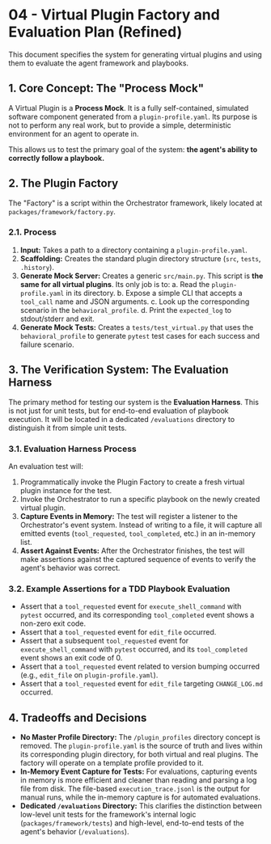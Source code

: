# 04 - Virtual Plugin Factory and Evaluation Plan (Refined)

This document specifies the system for generating virtual plugins and using them to evaluate the agent framework and playbooks.

## 1. Core Concept: The "Process Mock"

A Virtual Plugin is a **Process Mock**. It is a fully self-contained, simulated software component generated from a `plugin-profile.yaml`. Its purpose is not to perform any real work, but to provide a simple, deterministic environment for an agent to operate in.

This allows us to test the primary goal of the system: **the agent's ability to correctly follow a playbook.**

## 2. The Plugin Factory

The "Factory" is a script within the Orchestrator framework, likely located at `packages/framework/factory.py`.

### 2.1. Process
1.  **Input:** Takes a path to a directory containing a `plugin-profile.yaml`.
2.  **Scaffolding:** Creates the standard plugin directory structure (`src`, `tests`, `.history`).
3.  **Generate Mock Server:** Creates a generic `src/main.py`. This script is **the same for all virtual plugins**. Its only job is to:
    a. Read the `plugin-profile.yaml` in its directory.
    b. Expose a simple CLI that accepts a `tool_call` name and JSON arguments.
    c. Look up the corresponding scenario in the `behavioral_profile`.
    d. Print the `expected_log` to stdout/stderr and exit.
4.  **Generate Mock Tests:** Creates a `tests/test_virtual.py` that uses the `behavioral_profile` to generate `pytest` test cases for each success and failure scenario.

## 3. The Verification System: The Evaluation Harness

The primary method for testing our system is the **Evaluation Harness**. This is not just for unit tests, but for end-to-end evaluation of playbook execution. It will be located in a dedicated `/evaluations` directory to distinguish it from simple unit tests.

### 3.1. Evaluation Harness Process
An evaluation test will:
1.  Programmatically invoke the Plugin Factory to create a fresh virtual plugin instance for the test.
2.  Invoke the Orchestrator to run a specific playbook on the newly created virtual plugin.
3.  **Capture Events in Memory:** The test will register a listener to the Orchestrator's event system. Instead of writing to a file, it will capture all emitted events (`tool_requested`, `tool_completed`, etc.) in an in-memory list.
4.  **Assert Against Events:** After the Orchestrator finishes, the test will make assertions against the captured sequence of events to verify the agent's behavior was correct.

### 3.2. Example Assertions for a TDD Playbook Evaluation
- Assert that a `tool_requested` event for `execute_shell_command` with `pytest` occurred, and its corresponding `tool_completed` event shows a non-zero exit code.
- Assert that a `tool_requested` event for `edit_file` occurred.
- Assert that a subsequent `tool_requested` event for `execute_shell_command` with `pytest` occurred, and its `tool_completed` event shows an exit code of 0.
- Assert that a `tool_requested` event related to version bumping occurred (e.g., `edit_file` on `plugin-profile.yaml`).
- Assert that a `tool_requested` event for `edit_file` targeting `CHANGE_LOG.md` occurred.

## 4. Tradeoffs and Decisions

- **No Master Profile Directory:** The `/plugin_profiles` directory concept is removed. The `plugin-profile.yaml` is the source of truth and lives within its corresponding plugin directory, for both virtual and real plugins. The factory will operate on a template profile provided to it.
- **In-Memory Event Capture for Tests:** For evaluations, capturing events in memory is more efficient and cleaner than reading and parsing a log file from disk. The file-based `execution_trace.jsonl` is the output for manual runs, while the in-memory capture is for automated evaluations.
- **Dedicated `/evaluations` Directory:** This clarifies the distinction between low-level unit tests for the framework's internal logic (`packages/framework/tests`) and high-level, end-to-end tests of the agent's behavior (`/evaluations`).

